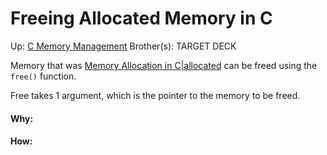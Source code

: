 # Freeing Allocated Memory in C

Up: [C Memory Management](c_memory_management)
Brother(s):
TARGET DECK

Memory that was [Memory Allocation in C|allocated](memory_allocation_in_c|allocated) can be freed using the `free()` function.

Free takes 1 argument, which is the pointer to the memory to be freed.



































#### Why:
#### How:









